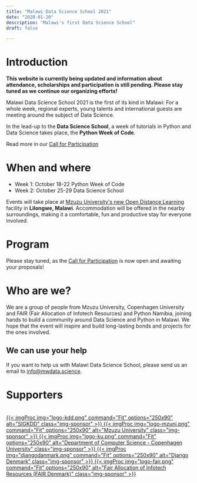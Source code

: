 ```yaml
---
title: "Malawi Data Science School 2021"
date: "2020-01-20"
description: "Malawi's first Data Science School"
draft: false

---
```


# Introduction

**This website is currently being updated and information about attendance, scholarships and participation is still pending. Please stay tuned as we continue our organizing efforts!**

Malawi Data Science School 2021 is the first of its kind in Malawi: For a whole week, regional experts, young talents and international guests are meeting around the subject of Data Science.

In the lead-up to the **Data Science School**, a week of tutorials in Python and Data Science takes place, the **Python Week of Code**.

Read more in our [Call for Participation](/cfp/)

<div style="clear: both"></div>

# When and where

* Week 1: October 18-22 Python Week of Code
* Week 2: October 25-29 Data Science School

Events will take place at [Mzuzu University's new Open Distance Learning](/venue/) facility in **Lilongwe, Malawi**. Accommodation will be offered in the nearby surroundings, making it a comfortable, fun and productive stay for everyone involved.


# Program

Please stay tuned, as the [Call for Participation](/cfp/) is now open and awaiting your proposals!

<div style="clear: both"></div>

# Who are we?

We are a group of people from Mzuzu University, Copenhagen University and FAIR (Fair Allocation of Infotech Resources) and Python Namibia, joining hands to build a community around Data Science and Python in Malawi. We hope that the event will inspire and build long-lasting bonds and projects for the ones involved.

## We can use your help

If you want to help us with Malawi Data Science School, please send us an email to
[info@mwdata.science](mailto:info@mwdata.science).


# Supporters
<br>

<a href="https://kdd.org" target="_blank" class="sponsor">
{{< imgProc
img="logo-kdd.png"
command="Fit"
options="250x90"
alt="SIGKDD"
class="img-sponsor"
>}}
</a>

<a href="https://www.mzuni.ac.mw/" target="_blank" class="sponsor">
{{< imgProc
img="logo-mzuni.png"
command="Fit"
options="250x90"
alt="Mzuzu University"
class="img-sponsor"
>}}
</a>

<a href="https://di.ku.dk/" target="_blank" class="sponsor">
{{< imgProc
img="logo-ku.png"
command="Fit"
options="250x90"
alt="Department of Computer Science - Copenhagen University"
class="img-sponsor"
>}}
</a>

<a href="https://www.django-denmark.org/" target="_blank" class="sponsor">
{{< imgProc
img="djangodanmark.png"
command="Fit"
options="250x90"
alt="Django Denmark"
class="img-sponsor"
>}}
</a>


<a href="https://www.fairdanmark.dk/en/" target="_blank" class="sponsor">
{{< imgProc
img="logo-fair.png"
command="Fit"
options="250x90"
alt="Fair Allocation of Infotech Resources (FAIR Denmark)"
class="img-sponsor"
>}}
</a>

